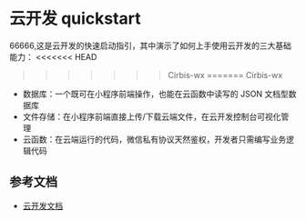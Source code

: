 # 云开发 quickstart

66666,这是云开发的快速启动指引，其中演示了如何上手使用云开发的三大基础能力：
<<<<<<< HEAD
>>>>>>> Cirbis-wx
=======
>>>>>>> Cirbis-wx

- 数据库：一个既可在小程序前端操作，也能在云函数中读写的 JSON 文档型数据库
- 文件存储：在小程序前端直接上传/下载云端文件，在云开发控制台可视化管理
- 云函数：在云端运行的代码，微信私有协议天然鉴权，开发者只需编写业务逻辑代码

## 参考文档

- [云开发文档](https://developers.weixin.qq.com/miniprogram/dev/wxcloud/basis/getting-started.html)